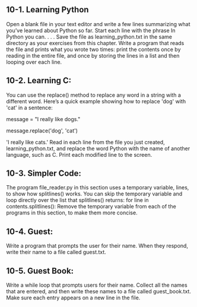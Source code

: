## 10-1. Learning Python
Open a blank file in your text editor and write a few lines summarizing what 
you’ve learned about Python so far. Start each line with the phrase In Python 
you can. . . . Save the file as learning_python.txt in the same directory as 
your exercises from this chapter. Write a program that reads the file and 
prints what you wrote two times: print the contents once by reading in the 
entire file, and once by storing the lines in a list and then looping over 
each line.

## 10-2. Learning C: 
You can use the replace() method to replace any word in a
string with a different word. Here’s a quick example showing how to replace
'dog' with 'cat' in a sentence:

message = "I really like dogs."

message.replace('dog', 'cat')

'I really like cats.'
Read in each line from the file you just created, learning_python.txt, and
replace the word Python with the name of another language, such as C. Print
each modified line to the screen.

## 10-3. Simpler Code: 
The program file_reader.py in this section uses a temporary
variable, lines, to show how splitlines() works. You can skip the temporary
variable and loop directly over the list that splitlines() returns:
for line in contents.splitlines():
Remove the temporary variable from each of the programs in this section,
to make them more concise.

## 10-4. Guest: 
Write a program that prompts the user for their name. When they
respond, write their name to a file called guest.txt.

## 10-5. Guest Book: 
Write a while loop that prompts users for their name. Collect
all the names that are entered, and then write these names to a file called
guest_book.txt. Make sure each entry appears on a new line in the file.
